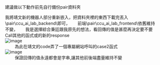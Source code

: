 建議做以下動作前先自行備份pair資料夾

我將靖文新的機器人部分重新嵌入，把資料夾裡的東西下載完丟入\pair\ccu_ai_lab_backend\即可，　　
前端\pair\ccu_ai_lab_frontend\依舊維持不變，　　
我是選擇綜合秉廷跟我原先的想法，看回傳的值是甚麼再決定要不要Call其他的函式或的新的response  
![image](https://user-images.githubusercontent.com/82814921/208320335-6b8bb981-8e54-446e-9257-5594129edea5.png)  
　　
為此在靖文的code弄了一個專屬網站呼叫的case2函式  
![image](https://user-images.githubusercontent.com/82814921/208320306-3365ba5f-2aaf-4da4-8455-7f4704852f60.png)  
　　
保證回傳的值永遠都會是字串,讓其他前後端盡量維持不變  
